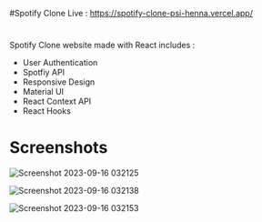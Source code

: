 
#Spotify Clone
Live : https://spotify-clone-psi-henna.vercel.app/
#
Spotify Clone website made with React includes :
- User Authentication
- Spotfiy API
- Responsive Design
- Material UI
- React Context API
- React Hooks

# Screenshots
![Screenshot 2023-09-16 032125](https://github.com/Lambersonistaken/spotify-clone/assets/73862428/b140e1fe-2c66-4d3e-9d62-bdc015c33c84)

![Screenshot 2023-09-16 032138](https://github.com/Lambersonistaken/spotify-clone/assets/73862428/d1be220d-b2d0-44d5-af6a-a72748b5c94d)

![Screenshot 2023-09-16 032153](https://github.com/Lambersonistaken/spotify-clone/assets/73862428/f0f89ba4-b3de-40d6-9228-3b5b87060caa)










